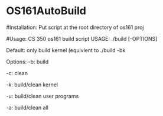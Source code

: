 # OS161AutoBuild

#Installation:
Put script at the root directory of os161 proj

#Usage:
CS 350 os161 build script
USAGE: ./build <assignment suffix> [-OPTIONS]

Default: only build kernel (equivlent to ./build <assignment suffix> -bk

Options:
  -b: build
  
  -c: clean
  
  -k: build/clean kernel
  
  -u: build/clean user programs
  
  -a: build/clean all
